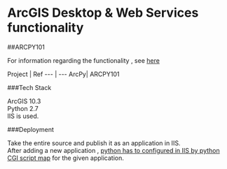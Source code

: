 # ArcGIS Desktop & Web Services functionality
##ARCPY101
<p>For information regarding the functionality , see <a href="http://pri0ri7y.github.io/About-Me/" target="_blank">here</a></p>
Project | Ref 
--- | --- 
ArcPy| ARCPY101


###Tech Stack 
<p> 
 ArcGIS 10.3 <br/>
 Python 2.7 </br>
 IIS is used.
</p>

###Deployment
<p>
Take the entire source and publish it as an application in IIS.<br/>
After adding a new application , <a href="http://forums.iis.net/t/1122937.aspx" target="_blank">python has to configured in IIS by python CGI script map</a> for the given application. <br/>
</p>

